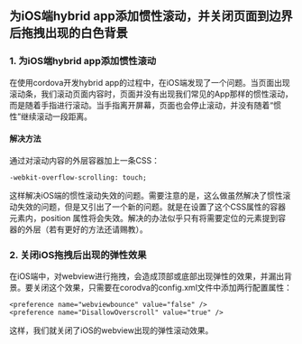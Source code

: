 ## 为iOS端hybrid app添加惯性滚动，并关闭页面到边界后拖拽出现的白色背景

### 1. 为iOS端hybrid app添加惯性滚动

在使用cordova开发hybrid app的过程中，在iOS端发现了一个问题。当页面出现滚动条，我们滚动页面内容时，页面并没有出现我们常见的App那样的惯性滚动，而是随着手指进行滚动。当手指离开屏幕，页面也会停止滚动，并没有随着“惯性”继续滚动一段距离。

#### 解决方法
通过对滚动内容的外层容器加上一条CSS：
```
-webkit-overflow-scrolling: touch;
```
这样解决iOS端的惯性滚动失效的问题。需要注意的是，这么做虽然解决了惯性滚动失效的问题，但是又引出了一个新的问题。就是在设置了这个CSS属性的容器元素内，position 属性将会失效。解决的办法似乎只有将需要定位的元素提到容器的外层（若有更好的方法还请赐教）。

### 2. 关闭iOS拖拽后出现的弹性效果
在iOS端中，对webview进行拖拽，会造成顶部或底部出现弹性的效果，并漏出背景。要关闭这个效果，只需要在corodva的config.xml文件中添加两行配置属性：
```
<preference name="webviewbounce" value="false" />
<preference name="DisallowOverscroll" value="true" />
```
这样，我们就关闭了iOS的webview出现的弹性滚动效果。